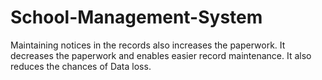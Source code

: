 # School-Management-System
Maintaining notices in the records also increases the paperwork. It decreases the paperwork and enables easier record maintenance. It also reduces the chances of Data loss.
